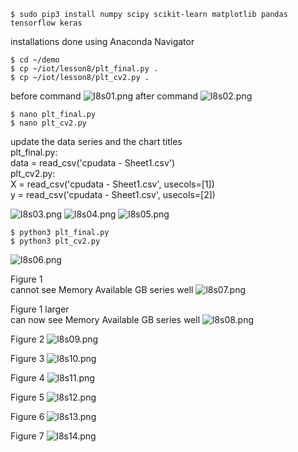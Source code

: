 ```
$ sudo pip3 install numpy scipy scikit-learn matplotlib pandas tensorflow keras
```
installations done using Anaconda Navigator


```
$ cd ~/demo
$ cp ~/iot/lesson8/plt_final.py .
$ cp ~/iot/lesson8/plt_cv2.py .
```
before command
![l8s01.png](images/l8s01.png)
after command
![l8s02.png](images/l8s02.png)

```
$ nano plt_final.py
$ nano plt_cv2.py
```
update the data series and the chart titles\
plt_final.py:\
    data = read_csv('cpudata - Sheet1.csv')\
plt_cv2.py:\
    X = read_csv('cpudata - Sheet1.csv', usecols=[1])\
    y = read_csv('cpudata - Sheet1.csv', usecols=[2])

![l8s03.png](images/l8s03.png)
![l8s04.png](images/l8s04.png)
![l8s05.png](images/l8s05.png)


```
$ python3 plt_final.py
$ python3 plt_cv2.py
```
![l8s06.png](images/l8s06.png)

Figure 1\
cannot see Memory Available GB series well
![l8s07.png](images/l8s07.png)

Figure 1 larger\
can now see Memory Available GB series well
![l8s08.png](images/l8s08.png)

Figure 2
![l8s09.png](images/l8s09.png)

Figure 3
![l8s10.png](images/l8s10.png)

Figure 4
![l8s11.png](images/l8s11.png)

Figure 5
![l8s12.png](images/l8s12.png)

Figure 6
![l8s13.png](images/l8s13.png)

Figure 7
![l8s14.png](images/l8s14.png)
